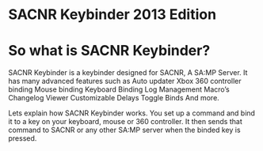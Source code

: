 SACNR Keybinder 2013 Edition
==================


So what is SACNR Keybinder?
==================
SACNR Keybinder is a keybinder designed for SACNR, A SA:MP Server. It has many advanced features such as
Auto updater
Xbox 360 controller binding
Mouse binding
Keyboard Binding
Log Management
Macro’s
Changelog Viewer
Customizable Delays
Toggle Binds
And more.

Lets explain how SACNR Keybinder works. You set up a command and bind it to a key on your keyboard, mouse or 360 controller. It then sends that command to SACNR or any other SA:MP server when the binded key is pressed.
